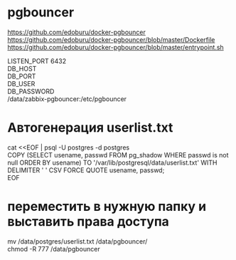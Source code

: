 # pgbouncer

https://github.com/edoburu/docker-pgbouncer<BR>
https://github.com/edoburu/docker-pgbouncer/blob/master/Dockerfile<BR>
https://github.com/edoburu/docker-pgbouncer/blob/master/entrypoint.sh<BR>

 LISTEN_PORT    6432<BR>
 DB_HOST<BR>
 DB_PORT<BR>
 DB_USER<BR>
 DB_PASSWORD<BR>
 /data/zabbix-pgbouncer:/etc/pgbouncer<BR>

# Автогенерация userlist.txt<BR>

cat <<EOF | psql -U postgres -d postgres<BR>
COPY (SELECT usename, passwd FROM pg_shadow WHERE passwd is not null ORDER BY usename) TO '/var/lib/postgresql/data/userlist.txt' WITH DELIMITER ' ' CSV FORCE QUOTE usename, passwd;<BR>
EOF<BR>

# переместить в нужную папку и выставить права доступа
mv /data/postgres/userlist.txt /data/pgbouncer/<BR>
chmod -R 777 /data/pgbouncer
